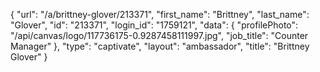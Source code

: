 {
    "url": "\/a\/brittney-glover\/213371",
    "first_name": "Brittney",
    "last_name": "Glover",
    "id": "213371",
    "login_id": "1759121",
    "data": {
        "profilePhoto": "\/api\/canvas\/logo\/117736175-0.9287458111997.jpg",
        "job_title": "Counter Manager"
    },
    "type": "captivate",
    "layout": "ambassador",
    "title": "Brittney Glover"
}